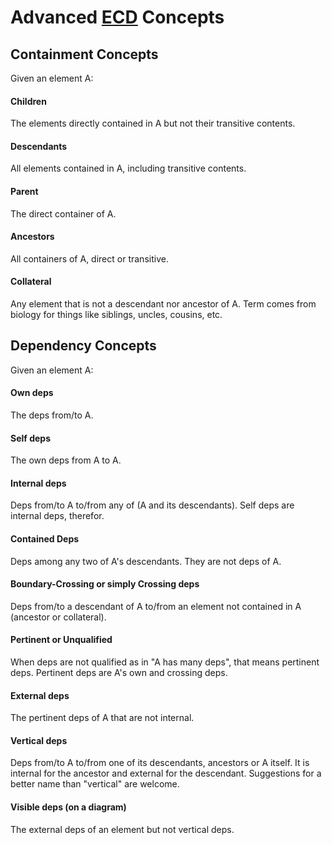 # Advanced [ECD](Concepts.md) Concepts

## Containment Concepts

Given an element A:

#### Children
  The elements directly contained in A but not their transitive contents.

#### Descendants
  All elements contained in A, including transitive contents.
  
#### Parent
  The direct container of A.

#### Ancestors
  All containers of A, direct or transitive.

#### Collateral
  Any element that is not a descendant nor ancestor of A.
  Term comes from biology for things like siblings, uncles, cousins, etc.

## Dependency Concepts

Given an element A:

#### Own deps
  The deps from/to A.

#### Self deps
  The own deps from A to A.

#### Internal deps
  Deps from/to A to/from any of (A and its descendants). Self deps are internal deps, therefor.

#### Contained Deps
  Deps among any two of A's descendants. They are not deps of A.

#### Boundary-Crossing or simply Crossing deps
  Deps from/to a descendant of A to/from an element not contained in A (ancestor or collateral).

#### Pertinent or Unqualified
  When deps are not qualified as in "A has many deps", that means pertinent deps.
  Pertinent deps are A's own and crossing deps.

#### External deps
  The pertinent deps of A that are not internal.

#### Vertical deps
  Deps from/to A to/from one of its descendants, ancestors or A itself.
  It is internal for the ancestor and external for the descendant.
  Suggestions for a better name than "vertical" are welcome.
  
#### Visible deps (on a diagram)
  The external deps of an element but not vertical deps.
